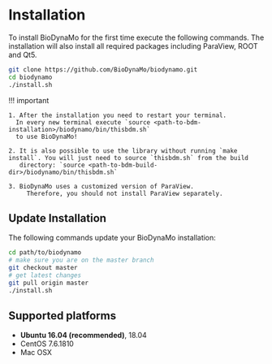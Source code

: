 # Installation

To install BioDynaMo for the first time execute the following commands.
The installation will also install all required packages including ParaView, ROOT and Qt5.

``` sh
git clone https://github.com/BioDynaMo/biodynamo.git
cd biodynamo
./install.sh
```

!!! important

    1. After the installation you need to restart your terminal.
      In every new terminal execute `source <path-to-bdm-installation>/biodynamo/bin/thisbdm.sh`
      to use BioDynaMo!
      
    2. It is also possible to use the library without running `make install`. You will just need to source `thisbdm.sh` from the build
       directory: `source <path-to-bdm-build-dir>/biodynamo/bin/thisbdm.sh`
  
    3. BioDynaMo uses a customized version of ParaView.
	     Therefore, you should not install ParaView separately.

## Update Installation

The following commands update your BioDynaMo installation:

``` sh
cd path/to/biodynamo
# make sure you are on the master branch
git checkout master
# get latest changes
git pull origin master
./install.sh
```

## Supported platforms

*  **Ubuntu 16.04 (recommended)**, 18.04
*  CentOS 7.6.1810
*  Mac OSX

